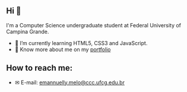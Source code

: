 ## Hi 👋

I'm a Computer Science undergraduate student at Federal University of Campina Grande.
- 🌱 I’m currently learning HTML5, CSS3 and JavaScript.
- 🔎 Know more about me on my [portfolio](https://emannuellymelo.github.io/)

## How to reach me:

- ✉ E-mail: emannuelly.melo@ccc.ufcg.edu.br
<!--
**emannuellymelo/emannuellymelo** is a ✨ _special_ ✨ repository because its `README.md` (this file) appears on your GitHub profile.

Here are some ideas to get you started:

- 🔭 I’m currently working on ...
- 🌱 I’m currently learning ...
- 👯 I’m looking to collaborate on ...
- 🤔 I’m looking for help with ...
- 💬 Ask me about ...
- 📫 How to reach me: ...
- 😄 Pronouns: ...
- ⚡ Fun fact: ...
-->

